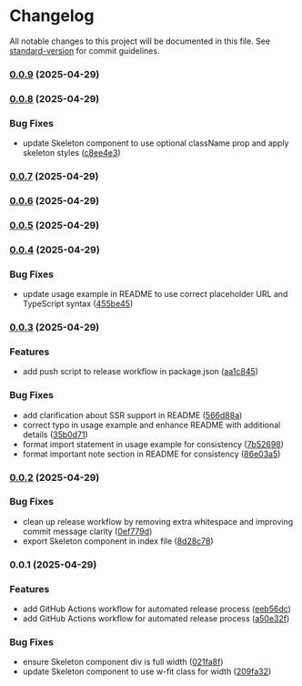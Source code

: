 # Changelog

All notable changes to this project will be documented in this file. See [standard-version](https://github.com/conventional-changelog/standard-version) for commit guidelines.

### [0.0.9](https://github.com/rime-ui/suspensible-image/compare/v0.0.8...v0.0.9) (2025-04-29)

### [0.0.8](https://github.com/rime-ui/suspensible-image/compare/v0.0.7...v0.0.8) (2025-04-29)


### Bug Fixes

* update Skeleton component to use optional className prop and apply skeleton styles ([c8ee4e3](https://github.com/rime-ui/suspensible-image/commit/c8ee4e37e521b4b082bd4411c79b89761fed0065))

### [0.0.7](https://github.com/rime-ui/suspensible-image/compare/v0.0.6...v0.0.7) (2025-04-29)

### [0.0.6](https://github.com/rime-ui/suspensible-image/compare/v0.0.5...v0.0.6) (2025-04-29)

### [0.0.5](https://github.com/rime-ui/suspensible-image/compare/v0.0.4...v0.0.5) (2025-04-29)

### [0.0.4](https://github.com/rime-ui/suspensible-image/compare/v0.0.3...v0.0.4) (2025-04-29)


### Bug Fixes

* update usage example in README to use correct placeholder URL and TypeScript syntax ([455be45](https://github.com/rime-ui/suspensible-image/commit/455be4553e577bd906b3562fdcca816f372f123d))

### [0.0.3](https://github.com/rime-ui/suspensible-image/compare/v0.0.2...v0.0.3) (2025-04-29)


### Features

* add push script to release workflow in package.json ([aa1c845](https://github.com/rime-ui/suspensible-image/commit/aa1c845aa77859ef9711d9c131ccb1791b950a48))


### Bug Fixes

* add clarification about SSR support in README ([566d88a](https://github.com/rime-ui/suspensible-image/commit/566d88a2a7c2027a666934dd546de5ed03521db9))
* correct typo in usage example and enhance README with additional details ([35b0d71](https://github.com/rime-ui/suspensible-image/commit/35b0d71ff6a060baefb9832f22bb2fb47272ff6a))
* format import statement in usage example for consistency ([7b52698](https://github.com/rime-ui/suspensible-image/commit/7b526986aa98897b6649e142d848abc5ac096c38))
* format important note section in README for consistency ([86e03a5](https://github.com/rime-ui/suspensible-image/commit/86e03a5e383689b0a4d525aac7944e61560fb335))

### [0.0.2](https://github.com/rime-ui/suspensible-image/compare/v0.0.1...v0.0.2) (2025-04-29)


### Bug Fixes

* clean up release workflow by removing extra whitespace and improving commit message clarity ([0ef779d](https://github.com/rime-ui/suspensible-image/commit/0ef779d3f33ab00dab1954bdfe191a09df22bb49))
* export Skeleton component in index file ([8d28c78](https://github.com/rime-ui/suspensible-image/commit/8d28c7886150580082eafb3f13ee5c84f0ea6415))

### 0.0.1 (2025-04-29)


### Features

* add GitHub Actions workflow for automated release process ([eeb56dc](https://github.com/rime-ui/suspensible-image/commit/eeb56dccf681b819b78630658fbe2b4bf2936623))
* add GitHub Actions workflow for automated release process ([a50e32f](https://github.com/rime-ui/suspensible-image/commit/a50e32fddde24979e58ff4f97b0ca684454fab6f))


### Bug Fixes

* ensure Skeleton component div is full width ([021fa8f](https://github.com/rime-ui/suspensible-image/commit/021fa8fe0d5182be10190eb1699bf46fd5bc1463))
* update Skeleton component to use w-fit class for width ([209fa32](https://github.com/rime-ui/suspensible-image/commit/209fa32224c06603dc1adac38383e753a6c0bab2))
